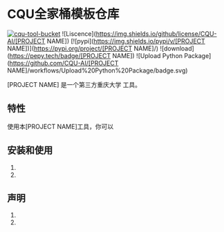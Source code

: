 # CQU全家桶模板仓库

[![cqu-tool-bucket](https://img.shields.io/badge/CQU-%E9%87%8D%E5%BA%86%E5%A4%A7%E5%AD%A6%E5%85%A8%E5%AE%B6%E6%A1%B6%E8%AE%A1%E5%88%92-blue)](https://github.com/topics/cqu-tool-bucket)
![Liscence](https://img.shields.io/github/license/CQU-AI/[PROJECT NAME])
[![pypi](https://img.shields.io/pypi/v/[PROJECT NAME])](https://pypi.org/project/[PROJECT NAME]/)
![download](https://pepy.tech/badge/[PROJECT NAME])
![Upload Python Package](https://github.com/CQU-AI/[PROJECT NAME]/workflows/Upload%20Python%20Package/badge.svg)

[PROJECT NAME] 是一个第三方重庆大学 工具。

## 特性

使用本[PROJECT NAME]工具，你可以


## 安装和使用

1. 
2. 

## 声明

1. 
2. 

